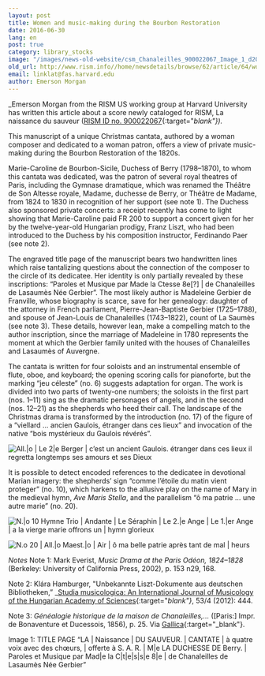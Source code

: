 ```yaml
---
layout: post
title: Women and music-making during the Bourbon Restoration
date: 2016-06-30
lang: en
post: true
category: library_stocks
image: "/images/news-old-website/csm_Chanaleilles_900022067_Image_1_d20c00d7ff.jpg"
old_url: http://www.rism.info//home/newsdetails/browse/62/article/64/women-and-music-making-during-the-bourbon-restoration.html
email: linklat@fas.harvard.edu
author: Emerson Morgan
---
```



_Emerson Morgan from the RISM US working group at Harvard University has written this article about a score newly cataloged for RISM, La naissance du sauveur ([RISM ID no. 900022067](https://opac.rism.info/search?id=900022067){:target="_blank"})._

This manuscript of a unique Christmas cantata, authored by a woman composer and dedicated to a woman patron, offers a view of private music-making during the Bourbon Restoration of the 1820s.

Marie-Caroline de Bourbon-Sicile, Duchess of Berry (1798–1870), to whom this cantata was dedicated, was the patron of several royal theatres of Paris, including the Gymnase dramatique, which was renamed the Théâtre de Son Altesse royale, Madame, duchesse de Berry, or Théâtre de Madame, from 1824 to 1830 in recognition of her support (see note 1). The Duchess also sponsored private concerts: a receipt recently has come to light showing that Marie-Caroline paid FR 200 to support a concert given for her by the twelve-year-old Hungarian prodigy, Franz Liszt, who had been introduced to the Duchess by his composition instructor, Ferdinando Paer (see note 2).

The engraved title page of the manuscript bears two handwritten lines which raise tantalizing questions about the connection of the composer to the circle of its dedicatee. Her identity is only partially revealed by these inscriptions: “Paroles et Musique par Made la Ctesse 8e[?] | de Chanaleilles de Lasaumès Née Gerbier”. The most likely author is Madeleine Gerbier de Franville, whose biography is scarce, save for her genealogy: daughter of the attorney in French parliament, Pierre-Jean-Baptiste Gerbier (1725–1788), and spouse of Jean-Louis de Chanaleilles (1743–1822), count of La Saumès (see note 3). These details, however lean, make a compelling match to the author inscription, since the marriage of Madeleine in 1780 represents the moment at which the Gerbier family united with the houses of Chanaleilles and Lasaumès of Auvergne.

The cantata is written for four soloists and an instrumental ensemble of flute, oboe, and keyboard; the opening scoring calls for pianoforte, but the marking “jeu céleste” (no. 6) suggests adaptation for organ. The work is divided into two parts of twenty-one numbers; the soloists in the first part (nos. 1–11) sing as the dramatic personages of angels, and in the second (nos. 12–21) as the shepherds who heed their call. The landscape of the Christmas drama is transformed by the introduction (no. 17) of the figure of a “viellard … ancien Gaulois, étranger dans ces lieux” and invocation of the native “bois mystérieux du Gaulois révérés”.

![All.|o | Le 2|e Berger | c’est un ancient Gaulois. étranger dans ces lieux il regretta longtemps ses amours et ses Dieux](http://rism.info/resources-old-website/news/Chanaleilles_900022067_Image_2.jpg)



It is possible to detect encoded references to the dedicatee in devotional Marian imagery: the shepherds’ sign “comme l’étoile du matin vient proteger” (no. 10), which harkens to the allusive play on the name of Mary in the medieval hymn, _Ave Maris Stella_, and the parallelism “ô ma patrie … une autre marie” (no. 20).

![N.|o 10 Hymne Trio | Andante | Le Séraphin | Le 2.|e Ange | Le 1.|er Ange | a la vierge marie offrons un | hymn glorieux](http://rism.info/resources-old-website/news/Chanaleilles_900022067_Image_3.jpg)



![N.o 20 | All.|o Maest.|o | Air | ô ma belle patrie après tant de mal | heurs](http://rism.info/resources-old-website/news/Chanaleilles_900022067_Image_4.jpg)



_Notes_
Note 1: Mark Everist, _Music Drama at the Paris Odéon, 1824–1828_ (Berkeley: University of California Press, 2002), p. 153 n29, 168.

Note 2: Klára Hamburger, "Unbekannte Liszt-Dokumente aus deutschen Bibliotheken,” _[Studia musicologica: An International Journal of Musicology of the Hungarian Academy of Sciences](http://dx.doi.org/10.1556/SMus.53.2012.4.1){:target="_blank"}_, 53/4 (2012): 444.

Note 3: _Généalogie historique de la maison de Chanaleilles,…_ ([Paris:] Impr. de Bonaventure et Ducessois, 1856), p. 25. Via [Gallica](http://gallica.bnf.fr/ark:/12148/bpt6k5543453r/f32.image){:target="_blank"}.



Image 1: TITLE PAGE “LA | Naissance | DU SAUVEUR. | CANTATE | à quatre voix avec des chœurs, | offerte à S. A. R. | M|e LA DUCHESSE DE Berry. | Paroles et Musique par Mad|e la C|t|e|s|s|e 8|e | de Chanaleilles de Lasaumès Née Gerbier”




